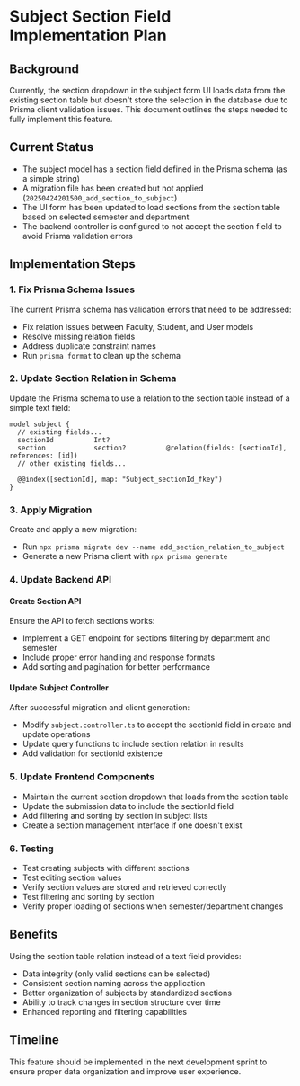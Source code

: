 # Subject Section Field Implementation Plan

## Background
Currently, the section dropdown in the subject form UI loads data from the existing section table but doesn't store the selection in the database due to Prisma client validation issues. This document outlines the steps needed to fully implement this feature.

## Current Status
- The subject model has a section field defined in the Prisma schema (as a simple string)
- A migration file has been created but not applied (`20250424201500_add_section_to_subject`)
- The UI form has been updated to load sections from the section table based on selected semester and department
- The backend controller is configured to not accept the section field to avoid Prisma validation errors

## Implementation Steps

### 1. Fix Prisma Schema Issues
The current Prisma schema has validation errors that need to be addressed:
- Fix relation issues between Faculty, Student, and User models
- Resolve missing relation fields
- Address duplicate constraint names
- Run `prisma format` to clean up the schema

### 2. Update Section Relation in Schema
Update the Prisma schema to use a relation to the section table instead of a simple text field:
```prisma
model subject {
  // existing fields...
  sectionId          Int?
  section            section?          @relation(fields: [sectionId], references: [id])
  // other existing fields...
  
  @@index([sectionId], map: "Subject_sectionId_fkey")
}
```

### 3. Apply Migration
Create and apply a new migration:
- Run `npx prisma migrate dev --name add_section_relation_to_subject`
- Generate a new Prisma client with `npx prisma generate`

### 4. Update Backend API
#### Create Section API
Ensure the API to fetch sections works:
- Implement a GET endpoint for sections filtering by department and semester
- Include proper error handling and response formats
- Add sorting and pagination for better performance

#### Update Subject Controller
After successful migration and client generation:
- Modify `subject.controller.ts` to accept the sectionId field in create and update operations
- Update query functions to include section relation in results
- Add validation for sectionId existence

### 5. Update Frontend Components
- Maintain the current section dropdown that loads from the section table
- Update the submission data to include the sectionId field
- Add filtering and sorting by section in subject lists
- Create a section management interface if one doesn't exist

### 6. Testing
- Test creating subjects with different sections
- Test editing section values
- Verify section values are stored and retrieved correctly
- Test filtering and sorting by section
- Verify proper loading of sections when semester/department changes

## Benefits
Using the section table relation instead of a text field provides:
- Data integrity (only valid sections can be selected)
- Consistent section naming across the application
- Better organization of subjects by standardized sections
- Ability to track changes in section structure over time
- Enhanced reporting and filtering capabilities

## Timeline
This feature should be implemented in the next development sprint to ensure proper data organization and improve user experience. 